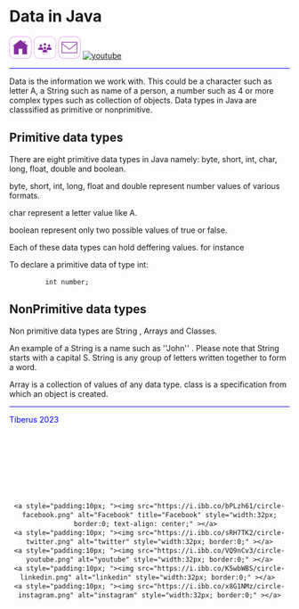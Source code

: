 # Data in Java #

<ul style="list-style-type: none; margin: 0; padding: 0; ">
  <li style="display: inline;"><a href="https://tundetubo.github.io"><img src="home.png" alt="home-page" style="width:40px; height:40px;"/></a></li>
  <li style="display: inline;"><a href="#"><img src="about-us.png" alt="about-us" style="width:40px; height:40px;"/></a></li>
  <li style="display: inline;"><a href="mailto:tunde.tubo@gmail.com"><img src="email.png" alt="contact-us" style="width:40px; height:40px;"/></a></li>
<li style="display: inline;"><a href="#"><img src="https://i.ibb.co/VQ9nCv3/circle-youtube.png" alt="youtube" style="width:40px; height:40px; border:0; visibility:visible;" ></a></li>
<li style="display: inline;"><a href="#"><img src="https://i.ibb.co/x8G1NMz/circle-instagram.png" alt="instagram" style="width:40px; height:40px; border:0; visibility: hidden;" ></a></li>
<li style="display: inline;"><a href="#"><img src="https://i.ibb.co/K5wbWBS/circle-linkedin.png" alt="linkedin" style="width:40px; height:40px; border:0; visibility: hidden;" ></a></li>
</ul> 

<hr style="width:200; background-color: blue;">
  Data is the information we work with. This could be a character such as letter A, a String such as name of a person, a number such as 4 or more complex types such as collection of objects.
  Data types in Java are classsified as primitive or nonprimitive.
  
## Primitive data types ##
  
  There are eight primitive data types in Java namely: byte, short, int, char, long, float, double and boolean.
  
  byte, short, int, long, float and double represent number values of various formats.

  char represent a  letter  value like A.

  boolean represent only two possible values of true or false.

  Each of these data types can hold deffering values. for instance 
  
  To declare a primitive data of type int: 
  
             int number; 
  

  ## NonPrimitive data types ##
  
  Non primitive data types are String , Arrays and Classes.

  An example of a String is a name such as   ''John''  . Please note that String starts with a capital S.
  String is any group of letters written together to form a word.

  Array is a collection of values of any data type.
  class is a specification from which an object is created.
     
<div class="footer">
  
  <hr style="width:200; background-color: blue;">

 <div>
   <p style="color:blue;">Tiberus 2023</p>
</div>
<div style="visibility:hidden;">
   <p>Terms and conditions</p>
   <p>License agreement</p>
   <p>Privacy policy</p>
   <p>Cookies policy</p>
</div>
<div style="text-align: center">

    <a style="padding:10px; "><img src="https://i.ibb.co/bPLzh61/circle-facebook.png" alt="Facebook" title="Facebook" style="width:32px; border:0; text-align: center;" ></a>  
    <a style="padding:10px; "><img src="https://i.ibb.co/sRH7TK2/circle-twitter.png" alt="twitter" style="width:32px; border:0;" ></a>
    <a style="padding:10px; "><img src="https://i.ibb.co/VQ9nCv3/circle-youtube.png" alt="youtube" style="width:32px; border:0;" ></a>
    <a style="padding:10px; "><img src="https://i.ibb.co/K5wbWBS/circle-linkedin.png" alt="linkedin" style="width:32px; border:0;" ></a> 
    <a style="padding:10px; "><img src="https://i.ibb.co/x8G1NMz/circle-instagram.png" alt="instagram" style="width:32px; border:0;" ></a>
 </div>
</div>

